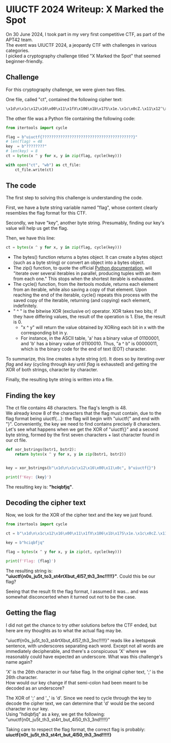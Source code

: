 # UIUCTF 2024 Writeup: X Marked the Spot

On 30 June 2024, I took part in my very first competitive CTF, as part of the APT42 team.  
The event was UIUCTF 2024, a jeopardy CTF with challenges in various categories.  
I picked a cryptography challenge titled "X Marked the Spot" that seemed beginner-friendly.

## Challenge

For this cryptography challenge, we were given two files.  

One file, called "ct", contained the following cipher text:  

```python
\x1d\n\x1c\x12\x16\x00\x11\x1fX\x106\x1b\x17S\x1e.\x1c\x0cZ.\x11\x12^\x03\x1c;\x0b\x04\x169^\x1d]T6\x05\nU5B\x06\x00HPCGK\x0c
```

The other file was a Python file containing the following code:  

```python
from itertools import cycle

flag = b"uiuctf{????????????????????????????????????????}"
# len(flag) = 48
key  = b"????????"
# len(key) = 8
ct = bytes(x ^ y for x, y in zip(flag, cycle(key)))

with open("ct", "wb") as ct_file:
    ct_file.write(ct)
```
## The code

The first step to solving this challenge is understanding the code.  

First, we have a byte string variable named "flag", whose content clearly resembles the flag format for this CTF.  

Secondly, we have "key", another byte string. Presumably, finding our key's value will help us get the flag.  

Then, we have this line:  
```python
ct = bytes(x ^ y for x, y in zip(flag, cycle(key)))
```
- The bytes() function returns a bytes object. It can create a bytes object (such as a byte string) or convert an object into a bytes object.
- The zip() function, to quote the official [Python documentation](https://docs.python.org/fr/3.10/library/functions.html#zip), will "iterate over several iterables in parallel, producing tuples with an item from each one." This stops when the shortest iterable is exhausted.
- The cycle() function, from the itertools module, returns each element from an iterable, while also saving a copy of that element. Upon reaching the end of the iterable, cycle() repeats this process with the saved copy of the iterable, returning (and copying) each element, indefinitely.
- " ^ " is the bitwise XOR (exclusive or) operator. XOR takes two bits; if they have differing values, the result of the operation is&nbsp;1. Else, the result is 0.
  - "x ^ y" will return the value obtained by XORing each bit in x with the corresponding bit in y.
  - For instance, in the ASCII table, 'a' has a binary value of 01100001, and 'b' has a binary value of 01100010. Thus, "a ^ b" is 00000011, which is the binary code for the end of text (EOT) character.

To summarize, this line creates a byte string (ct). It does so by iterating over *flag* and *key* (cycling through *key* until *flag* is exhausted) and getting the XOR of both strings, character by character.

Finally, the resulting byte string is written into a file.

## Finding the key

The ct file contains 48 characters. The flag's length is 48.  
We already know 8 of the characters that the flag must contain, due to the flag format being uiuctf{...}: the flag will begin with "uiuctf{" and end with "}". Conveniently, the key we need to find contains precisely 8 characters.  
Let's see what happens when we get the XOR of "uiuctf{}" and a second byte string, formed by the first seven characters + last character found in our ct file.

```python
def xor_bstrings(bstr1, bstr2):
    return bytes(x ^ y for x, y in zip(bstr1, bstr2))


key = xor_bstrings(b"\x1d\n\x1c\x12\x16\x00\x11\x0c", b"uiuctf{}")

print(f'Key: {key}')
```
The resulting key is: **"hciqbfjq"**.

## Decoding the cipher text

Now, we look for the XOR of the cipher text and the key we just found.  

```python
from itertools import cycle

ct = b"\x1d\n\x1c\x12\x16\x00\x11\x1fX\x106\x1b\x17S\x1e.\x1c\x0cZ.\x11\x12^\x03\x1c;\x0b\x04\x169^\x1d]T6\x05\nU5B\x06\x00HPCGK\x0c"

key = b"hciqbfjq"

flag = bytes(x ^ y for x, y in zip(ct, cycle(key)))

print(f'Flag: {flag}')
```
The resulting string is: **"uiuctf{n0s_ju5t_to3_st4rtXbut_4l57_th3_3nc!!!!!}"**. Could this be our flag?  

Seeing that the result fit the flag format, I assumed it was... and was somewhat disconcerted when it turned out not to be the case.

## Getting the flag

I did not get the chance to try other solutions before the CTF ended, but here are my thoughts as to what the actual flag may be.

"uiuctf{n0s_ju5t_to3_st4rtXbut_4l57_th3_3nc!!!!!}" reads like a leetspeak sentence, with underscores separating each word.
Except not all words are immediately decipherable, and there's a conspicuous 'X' where we reasonably could have expected an underscore.
What was this challenge's name again?

'X' is the 26th character in our false flag. In the original cipher text, ';' is the 26th character.  
How would our key change if that semi-colon had been meant to be decoded as an underscore?

The XOR of ';' and '_' is 'd'. Since we need to cycle through the key to decode the cipher text, we can determine that 'd' would be the second character in our key.  
Using "hdiqbfjq" as a key, we get the following:
"unuctf{n0t_ju5t_th3_st4rt_but_4l50_th3_3nd!!!!!}"

Taking care to respect the flag format, the correct flag is probably:
**uiuctf{n0t_ju5t_th3_st4rt_but_4l50_th3_3nd!!!!!}**
